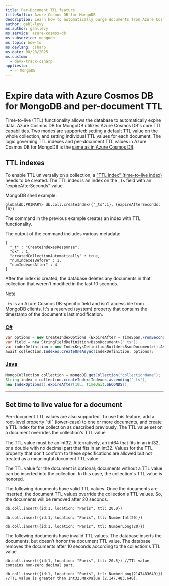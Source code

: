```yaml
---
title: Per-Document TTL feature
titleSuffix: Azure Cosmos DB for MongoDB
description: Learn how to automatically purge documents from Azure Cosmos DB for MongoDB after a period of time using TTL values.
author: gahl-levy
ms.author: gahllevy
ms.service: azure-cosmos-db
ms.subservice: mongodb
ms.topic: how-to
ms.devlang: csharp
ms.date: 08/20/2025
ms.custom:
  - devx-track-csharp
appliesto:
  - ✅ MongoDB
---
```


# Expire data with Azure Cosmos DB for MongoDB and per-document TTL

Time-to-live (TTL) functionality allows the database to automatically expire data. Azure Cosmos DB for MongoDB utilizes Azure Cosmos DB's core TTL capabilities. Two modes are supported: setting a default TTL value on the whole collection, and setting individual TTL values for each document. The logic governing TTL indexes and per-document TTL values in Azure Cosmos DB for MongoDB is the [same as in Azure Cosmos DB](indexing.md).

## TTL indexes

To enable TTL universally on a collection, a ["TTL index" (time-to-live index)](indexing.md#index-properties) needs to be created. The TTL index is an index on the `_ts` field with an "expireAfterSeconds" value.

MongoDB shell example:

```mongodb
globaldb:PRIMARY> db.coll.createIndex({"_ts":1}, {expireAfterSeconds: 10})
```

The command in the previous example creates an index with TTL functionality. 

The output of the command includes various metadata:

```output
{
  "_t" : "CreateIndexesResponse",
  "ok" : 1,
  "createdCollectionAutomatically" : true,
  "numIndexesBefore" : 1,
  "numIndexesAfter" : 4
}
```
After the index is created, the database deletes any documents in that collection that weren't modified in the last 10 seconds.

> [!NOTE]
> `_ts` is an Azure Cosmos DB-specific field and isn't accessible from MongoDB clients. It's a reserved (system) property that contains the timestamp of the document's last modification.

### [C#](#tab/csharp)

```csharp
var options = new CreateIndexOptions {ExpireAfter = TimeSpan.FromSeconds(10)}; 
var field = new StringFieldDefinition<BsonDocument>("_ts"); 
var indexDefinition = new IndexKeysDefinitionBuilder<BsonDocument>().Ascending(field); 
await collection.Indexes.CreateOneAsync(indexDefinition, options); 
```

### [Java](#tab/java)

```java
MongoCollection collection = mongoDB.getCollection("collectionName");
String index = collection.createIndex(Indexes.ascending("_ts"),
new IndexOptions().expireAfter(10L, TimeUnit.SECONDS));
```

---

## Set time to live value for a document 

Per-document TTL values are also supported. To use this feature, add a root-level property "ttl" (lower-case) to one or more documents, and create a TTL index for the collection as described previously. The TTL value set on a document overrides the collection's TTL value.

The TTL value must be an int32. Alternatively, an int64 that fits in an int32, or a double with no decimal part that fits in an int32. Values for the TTL property that don't conform to these specifications are allowed but not treated as a meaningful document TTL value.

The TTL value for the document is optional; documents without a TTL value can be inserted into the collection. In this case, the collection's TTL value is honored. 

The following documents have valid TTL values. Once the documents are inserted, the document TTL values override the collection's TTL values. So, the documents will be removed after 20 seconds. 	

```mongodb 
db.coll.insert({id:1, location: "Paris", ttl: 20.0}) 
```

```mongodb 
db.coll.insert({id:1, location: "Paris", ttl: NumberInt(20)}) 
```

```mongodb 
db.coll.insert({id:1, location: "Paris", ttl: NumberLong(20)}) 
```

The following documents have invalid TTL values. The database inserts the documents, but doesn't honor the document TTL value. The database removes the documents after 10 seconds according to the collection's TTL value.

```mongodb 
db.coll.insert({id:1, location: "Paris", ttl: 20.5}) //TTL value contains non-zero decimal part. 
```

```mongodb
db.coll.insert({id:1, location: "Paris", ttl: NumberLong(2147483649)}) //TTL value is greater than Int32.MaxValue (2,147,483,648). 
``` 
